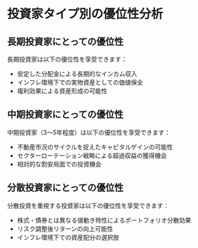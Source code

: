 # 投資家タイプ別の優位性分析

## 長期投資家にとっての優位性

長期投資家は以下の優位性を享受できます：

- 安定した分配金による長期的なインカム収入
- インフレ環境下での実物資産としての価値保全
- 複利効果による資産形成の可能性

## 中期投資家にとっての優位性

中期投資家（3〜5年程度）は以下の優位性を享受できます：

- 不動産市況のサイクルを捉えたキャピタルゲインの可能性
- セクターローテーション戦略による超過収益の獲得機会
- 相対的な割安局面での投資機会

## 分散投資家にとっての優位性

分散投資を重視する投資家は以下の優位性を享受できます：

- 株式・債券とは異なる値動き特性によるポートフォリオ分散効果
- リスク調整後リターンの向上可能性
- インフレ環境下での資産配分の選択肢 